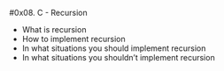 #0x08. C - Recursion

- What is recursion
- How to implement recursion
- In what situations you should implement recursion
- In what situations you shouldn’t implement recursion
